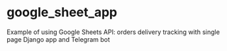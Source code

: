 # google_sheet_app
Example of using Google Sheets API: orders delivery tracking with single page Django app and Telegram bot
